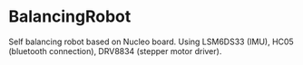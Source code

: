 # BalancingRobot
Self balancing robot based on Nucleo board. Using LSM6DS33 (IMU), HC05 (bluetooth connection), DRV8834 (stepper motor driver).
